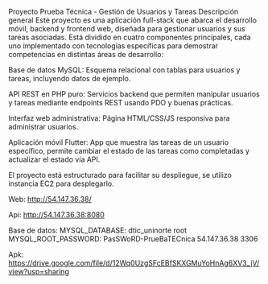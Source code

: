 Proyecto Prueba Técnica - Gestión de Usuarios y Tareas
Descripción general
Este proyecto es una aplicación full-stack que abarca el desarrollo móvil, backend y frontend web, diseñada para gestionar usuarios y sus tareas asociadas. Está dividido en cuatro componentes principales, cada uno implementado con tecnologías específicas para demostrar competencias en distintas áreas de desarrollo:

Base de datos MySQL: Esquema relacional con tablas para usuarios y tareas, incluyendo datos de ejemplo.

API REST en PHP puro: Servicios backend que permiten manipular usuarios y tareas mediante endpoints REST usando PDO y buenas prácticas.

Interfaz web administrativa: Página HTML/CSS/JS responsiva para administrar usuarios.

Aplicación móvil Flutter: App que muestra las tareas de un usuario específico, permite cambiar el estado de las tareas como completadas y actualizar el estado vía API.

El proyecto está estructurado para facilitar su despliegue, se utilizo instancia EC2 para desplegarlo.

Web:
http://54.147.36.38/

Api:
http://54.147.36.38:8080

Base de datos:
MYSQL_DATABASE: dtic_uninorte
root
MYSQL_ROOT_PASSWORD: PasSWoRD-PrueBaTECnica
54.147.36.38
3306

Apk:
https://drive.google.com/file/d/12Wq0UzgSFcEBfSKXGMuYoHnAg6XV3_jV/view?usp=sharing
